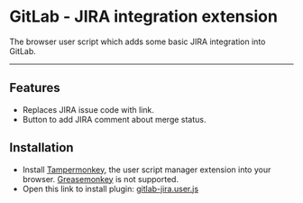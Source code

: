# GitLab - JIRA integration extension

The browser user script which adds some basic JIRA integration into GitLab.

***

## Features

- Replaces JIRA issue code with link.
- Button to add JIRA comment about merge status.

## Installation

- Install [Tampermonkey](https://tampermonkey.net), the user script manager
 extension into your browser. [Greasemonkey](https://www.greasespot.net) is not supported.
- Open this link to install plugin: [gitlab-jira.user.js](https://github.com/bubblefoil/gitlab-jira/raw/master/gitlab-jira.user.js)
